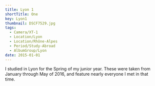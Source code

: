 ```yaml
---
title: Lyon 1
shortTitle: One
key: Lyon1
thumbnail: DSCF7529.jpg
tags:
  - Camera/XT-1
  - Location/Lyon
  - Location/Rhône-Alpes
  - Period/Study-Abroad
  - AlbumGroup/Lyon
date: 2015-01-01
---
```

I studied in Lyon for the Spring of my junior year. These were taken from January through May of 2016, and feature nearly everyone I met in that time.
